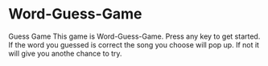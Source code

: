 # Word-Guess-Game
Guess Game
This game is Word-Guess-Game.
Press any key to get started.
If the word you guessed is correct the song you choose will pop up.
If not it will give you anothe chance to try.

